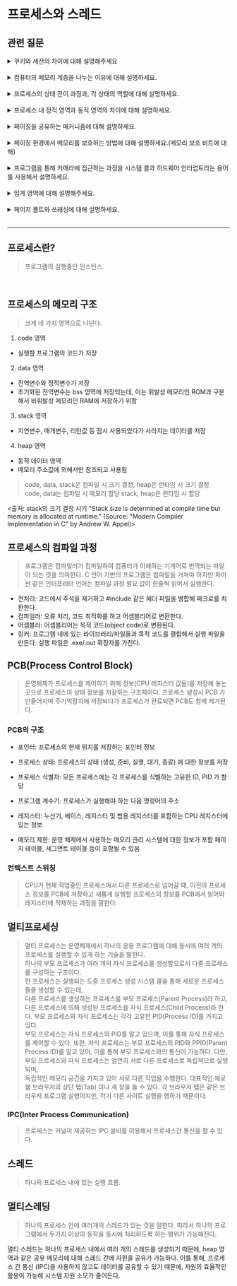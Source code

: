 # 프로세스와 스레드

## 관련 질문
<details>
  <summary>
    쿠키와 세션의 차이에 대해 설명해주세요
  </summary>
  <blockquote>
    - 쿠키: 웹 서버가 클라이언트의 로컬 저장소에 저장하는 작은 데이터 파일입니다.
만료기한을 설정할 수 있으며, 주로 서버측에서 설정합니다.<br>
만료기한 설정시에는 브라우저를 종료해도 데이터가 날아가지 않습니다.<br>
클라이언트 측에 저장되기에 비교적 보안이 약합니다.<br>
일반적으로 하나의 쿠키당 최대 4KB의 데이터를 저장할 수 있으며, 각 도메인은 약
20개의 쿠키를 저장할 수 있습니다.
<br><br>
- 세션: 웹 서버에 사용자별로 저장되는 상태 정보입니다.<br>
클라이언트는 세션ID만을 가지고 있으며 이 ID는 쿠키 또는 URL 매개변수를 통해 전달됩니다.
    <br>
일반적으로 브라우저가 닫히거나 서버에서 정한 세션 타임아웃이 지나면 정보가 만료됩니다.
    <br>
쿠키에 비해 상대적으로 보안이 높습니다.
    <br>
서버의 메모리 또는 저장 용량에 따라 세션의 크기 제한이 달라지며,
일반적으로 쿠키보다 훨씬 많은 데이터를 저장할 수 있습니다.
  </blockquote>
</details>
<br/>
<details>
  <summary>
  	컴퓨터의 메모리 계층을 나누는 이유에 대해 설명하세요.
  </summary>
  <blockquote>
    속도, 비용, 용량의 균형을 맞추기 위해서입니다.
각각의 메모리 계층은 특정한 목적을 가지고 있으며, 
전체 시스템의 성능을 최적화하는 데 기여합니다. 
이 구조를 통해 컴퓨터는 빠르게 접근해야 하는 데이터와 
상대적으로 덜 자주 접근하는 데이터를 효율적으로 관리할 수 있습니다.
  </blockquote>
</details>
<br/>
<details>
  <summary>
  	프로세스의 상태 전이 과정과, 각 상태의 역할에 대해 설명하세요.
  </summary>
  <blockquote>
    프로세스의 주요 상태 전이 과정은 운영 체제에서 프로세스가 생성되고 
종료될 때까지의 다양한 상태 변화를 설명합니다.

생성 = 프로세스가 생성되는 중입니다.
운영 체제는 프로세스 제어 블록(PCB)을 초기화하고 필요한 자원을 할당합니다.

준비 = 프로세스가 CPU가 할당되기를 대기 중인 상태입니다.

실행 = 프로세스가 CPU를 사용하여 실제로 실행 중인 상태입니다.

대기 = 프로세스가 특정 이벤트(예: I/O 완료)를 기다리고 있는 상태입니다.

종료 = 프로세스가 실행을 완료하고 모든 자원이 해제된 상태입니다.
프로세스는 더 이상 실행되지 않으며, PCB가 삭제됩니다.
  </blockquote>
</details>
<br/>
<details>
  <summary>
  	프로세스 내 정적 영역과 동적 영역의 차이에 대해 설명하세요.
  </summary>
  <blockquote>
    정적 영역 = 프로그램 실행 중 메모리 할당이 고정된 데이터를 저장하는 공간입니다.
주로 프로그램 코드와 전역 변수, 정적 변수 등을 포함합니다.
컴파일 타임에 크기와 위치가 결정되며, 
프로그램이 종료될 때까지 그 크기와 위치가 변하지 않습니다.
주소가 고정되어 있어 접근 속도가 빠릅니다.
불필요한 동적 할당을 피해 메모리를 절약합니다.
<br><br>
동적 영역 = 동적 영역은 프로그램 실행 중에 필요에 따라 메모리를 할당하고
해제할 수 있는 영역입니다. 
힙(Heap)이라고도 불리며, 주로 동적으로 생성된 객체와 변수들을 포함합니다. 
런타임 동안 크기와 위치가 변할 수 있습니다.
<br><br>    
동적 영역의 주소 공간 배치 난수화 (ASLR) = 실행 중인 프로그램의 메모리 주소를 무작위로 배치하여 보안을 강화하는 기술입니다. 이 방법은 공격자가 특정 메모리 주소를 예측하기 어렵게 만들어, 버퍼 오버플로우 등의 취약점을 악용한 공격을 방지합니다.

    <출처: "ASLR randomizes the memory addresses used by system and application processes, including the stack, heap, and memory-mapped libraries." (Source: "Security Engineering: A Guide to Building Dependable Distributed Systems" by Ross Anderson)>
  </blockquote>
</details>
<br/>
<details>
  <summary>
  	페이징을 공유하는 메커니즘에 대해 설명하세요.
  </summary>
  <blockquote>
    페이징 공유(Shared Paging)는 운영체제에서 메모리 효율성을 높이기 위해 여러 프로세스가 동일한 페이지를 공유하는 메모리 관리 기법입니다. 이는 주로 공유 라이브러리나 코드 세그먼트를 여러 프로세스가 동시에 사용할 때 유용합니다.
    <br>
    <br>
    여러 프로세스가 동일한 라이브러리를 사용할 때, 해당 라이브러리를 메모리에 한 번만 로드하고 여러 프로세스가 이를 공유합니다. 이렇게 하면 메모리 사용량이 줄어듭니다.
    <br>
    <br>
    각 프로세스의 페이지 테이블에 공유 페이지에 대한 항목이 존재하여, 동일한 물리적 메모리 페이지를 가리키게 됩니다.
    <br>
    <br>
    주로 코드와 같이 변하지 않는 데이터가 공유되며, 각 프로세스가 이를 읽기 전용으로 접근합니다. 필요시, 쓰기 작업이 발생하면 해당 페이지를 복사하여(Copy-on-Write) 각 프로세스가 독립적으로 수정할 수 있도록 합니다.
    <br>
    <br>
	<출처 : "Shared paging is a memory management scheme where multiple processes can share pages, particularly those containing code or read-only data." (Source: "Operating System Concepts" by Abraham Silberschatz, Greg Gagne, and Peter B. Galvin)>
  </blockquote>
</details>
<br/>
<details>
  <summary>
  	페이징 환경에서 메모리를 보호하는 방법에 대해 설명하세요.(메모리 보호 비트에 대해)
  </summary>
  <blockquote>
    메모리 보호 비트는 CPU 하드웨어와 운영체제에서 메모리 접근 권한을 제어하기 위해 사용하는 메커니즘입니다. 이러한 비트는 각 메모리 페이지에 대해 설정되며, 페이지 테이블 엔트리에 포함됩니다.
    <br>
    <br>
    각 페이지 테이블 엔트리(Page Table Entry, PTE)에 보호 비트가 포함되어 있으며, CPU는 메모리 접근 시 이 비트를 참조하여 접근 권한을 검사합니다.
    <br>
    <br>
접근 권한이 없는 메모리 페이지에 접근하려고 할 경우, CPU는 페이지 폴트(Page Fault) 예외를 발생시켜 운영체제가 이를 처리하도록 합니다.
  </blockquote>
</details>
<br/>
  <details>
  <summary>
  	프로그램을 통해 카메라에 접근하는 과정을 시스템 콜과 하드웨어 인터럽트라는 용어를
사용해서 설명하세요.
  </summary>
  <blockquote>
    I/O에 직접 접근이 불가하기 때문에 시스템 콜이 OS를 통해 I/O에 접근, 시스템 콜을 통해 작업이 끝났음을 알립니다.
하드웨어 인터럽트는 작업이 끝났음을 CPU에 알려줄 때 일어납니다.
  </blockquote>
</details>
<br/>
    <details>
  <summary>
  	임계 영역에 대해 설명해주세요.
  </summary>
  <blockquote>
    임계 영역은 여러 프로세스나 스레드가 공유 자원에 접근하는 코드 부분입니다. 동시 접근 시 데이터 일관성이 깨질 수 있어, 이를 해결하기 위한 동기화 기법이 필요합니다.
    <br>
    <br>
뮤텍스(Mutex): 상호 배제를 보장하는 락으로, 한 번에 하나의 프로세스만 임계 영역에 접근할 수 있게 합니다.
    <br>
    <br>
세마포어(Semaphore): 카운터를 사용해 여러 프로세스가 자원에 접근하는 것을 제어합니다.
    <br>
    <br>
모니터(Monitor): 고수준 동기화 기법으로, 뮤텍스와 조건 변수를 사용해 임계 영역을 보호합니다. 프로그래밍 언어 수준에서 제공되기도 합니다.
    <br>
    <br>
    조건 변수(Condition Variable): 모니터와 함께 사용되어 특정 조건이 만족될 때까지 스레드를 블록 상태로 만듭니다.
  </blockquote>
</details>
<br/>
    <details>
  <summary>
  	페이지 폴트와 쓰래싱에 대해 설명하세요.
  </summary>
  <blockquote>
    페이지 폴트: 프로세스가 접근하려는 메모리 페이지가 현재 물리적 메모리에 없을 때 발생하는 예외 상황.
    <br>
    <br>
    쓰래싱: 프로세스가 페이지 폴트가 과도하게 발생하여 CPU가 실제 작업을 수행하지 못하고, 대부분의 시간을 페이지 교체 작업에 소비하는 현상.
    <br>
    <br>
    페이지 폴트의 해결 방안
    <br>
    <br>
    워킹셋: 특정 시간 동안 프로세스가 자주 참조하는 페이지들의 집합. 이를 통해 운영체제는 프로세스가 필요로 하는 페이지들을 메모리에 유지하여 페이지 폴트를 줄입니다.
    <br>
    <br>
	PFF: 페이지 폴트 발생 빈도를 측정하여 메모리 관리 정책을 조절하는 방법. 페이지 폴트 빈도가 높으면 프로세스에 더 많은 메모리를 할당하고, 낮으면 메모리를 회수합니다.
  </blockquote>
</details>
<br/>

<hr/>

## 프로세스란?
> 프로그램의 실행중인 인스턴스.

<br/>

## 프로세스의 메모리 구조
> 크게 네 가지 영역으로 나뉜다.

1. code 영역
- 실행할 프로그램의 코드가 저장
2. data 영역
- 전역변수와 정적변수가 저장
- 초기화된 전역변수는 bss 영역에 저장되는데,
  이는 휘발성 메모리인 ROM과 구분해서 비휘발성 메모리인 RAM에 저장하기 위함
3. stack 영역
- 지연변수, 매개변수, 리턴값 등 잠시 사용되었다가 사라지는 데이터를 저장
4. heap 영역
- 동적 데이터 영역
- 메모리 주소값에 의해서만 참조되고 사용됨

> code, data, stack은 컴파일 시 크기 결정, heap은 런타임 시 크기 결정 <br>
code, data는 컴파일 시 메모리 할당
stack, heap은 런타임 시 할당

<출처: stack의 크기 결정 시기 "Stack size is determined at compile time but memory is allocated at runtime." (Source: "Modern Compiler Implementation in C" by Andrew W. Appel)>
<br/>


## 프로세스의 컴파일 과정

> 프로그램은 컴파일러가 컴파일하여 컴퓨터가 이해하는 기계어로 번역되는 파일이 되는 것을 의미한다.
C 언어 기반의 프로그램은 컴파일을 거쳐야 하지만 파이썬 같은 인터프리터 언어는 컴파일 과정 필요 없이 한줄씩 읽어서 실행한다.

- 전처리: 코드에서 주석을 제거하고 #include 같은 헤더 파일을 병합해 매크로를 치환한다.
- 컴파일러: 오류 처리, 코드 최적화를 하고 어셈블리어로 변환한다.
- 어셈블러: 어셈블리어는 목적 코드(object code)로 변환된다.
- 링커: 프로그램 내에 있는 라이브러리/파일들과 목적 코드를 결합해서 실행 파일을 만든다. 실행 파일은 .exe/.out 확장자를 가진다.


## PCB(Process Control Block)
>운영체제가 프로세스를 제어하기 위해 정보(CPU 레지스터 값들)를 저장해 놓는 곳으로 프로세스의 상태 정보를 저장하는 구조체이다.
프로세스 생성시 PCB 가 만들어지며 주기억장치에 저장되다가 프로세스가 완료되면 PCB도 함께 제거된다.

### PCB의 구조
- 포인터: 프로세스의 현재 위치를 저장하는 포인터 정보

- 프로세스 상태: 프로세스의 상태 (생성, 준비, 실행, 대기, 종료) 에 대한 정보를 저장

- 프로세스 식별자: 모든 프로세스에는 각 프로세스를 식별하는 고유한 ID, PID 가 할당

- 프로그램 계수기: 프로세스가 실행해야 하는 다음 명령어의 주소

- 레지스터: 누산기, 베이스, 레지스터 및 범용 레지스터를 포함하는 CPU 레지스터에 있는 정보

- 메모리 제한: 운영 체제에서 사용하는 메모리 관리 시스템에 대한 정보가 포함
  페이지 테이블, 세그먼트 테이블 등이 포함될 수 있음

### 컨텍스트 스위칭
> CPU가 현재 작업중인 프로세스에서 다른 프로세스로 넘어갈 때, 이전의 프로세스 정보를 PCB에 저장하고 새롭게 실행할 프로세스의 정보를 PCB에서 읽어와 레지스터에 적재하는 과정을 말한다.

## 멀티프로세싱
> 멀티 프로세스는 운영체제에서 하나의 응용 프로그램에 대해 동시에 여러 개의 프로세스를 실행할 수 있게 하는 기술을 말한다.<br>
하나의 부모 프로세스가 여러 개의 자식 프로세스를 생성함으로서 다중 프로세스를 구성하는 구조이다.<br>
한 프로세스는 실행되는 도중 프로세스 생성 시스템 콜을 통해 새로운 프로세스들을 생성할 수 있는데,<br> 다른 프로세스를 생성하는 프로세스를 부모 프로세스(Parent Process)라 하고, 다른 프로세스에 의해 생성된 프로세스를 자식 프로세스(Child Process)라 한다.
부모 프로세스와 자식 프로세스는 각각 고유한 PID(Process ID)를 가지고 있다.<br>부모 프로세스는 자식 프로세스의 PID를 알고 있으며, 이를 통해 자식 프로세스를 제어할 수 있다. 또한, 자식 프로세스는 부모 프로세스의 PID와 PPID(Parent Process ID)를 알고 있어, 이를 통해 부모 프로세스와의 통신이 가능하다.
다만, 부모 프로세스와 자식 프로세스는 엄연히 서로 다른 프로세스로 독립적으로 실행되며,<br>독립적인 메모리 공간을 가지고 있어 서로 다른 작업을 수행한다. 대표적인 예로 웹 브라우저의 상단 탭(Tab) 이나 새 창을 들 수 있다. 각 브라우저 탭은 같은 브라우저 프로그램 실행이지만, 각기 다른 사이트 실행을 행하기 때문이다.

### IPC(Inter Process Communication)
> 프로세스는 커널이 제공하는 IPC 설비를 이용해서 프로세스간 통신을 할 수 있다.

## 스레드
>  하나의 프로세스 내에 있는 실행 흐름.


## 멀티스레딩
> 하나의 프로세스 안에 여러개의 스레드가 있는 것을 말한다. 따라서 하나의 프로그램에서 두가지 이상의 동작을 동시에 처리하도록 하는 행위가 가능해진다.

멀티 스레드는 하나의 프로세스 내에서 여러 개의 스레드를 생성되기 때문에, heap 영역과 같은 공유 메모리에 대해 스레드 간에 자원을 공유가 가능하다. 이를 통해, 프로세스 간 통신 (IPC)을 사용하지 않고도 데이터를 공유할 수 있기 때문에, 자원의 효율적인 활용이 가능해 시스템 자원 소모가 줄어든다.